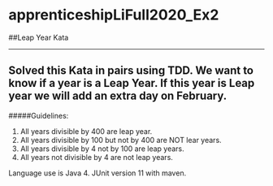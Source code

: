 # apprenticeshipLiFull2020_Ex2
##Leap Year Kata

---
Solved this Kata in pairs using TDD.
We want to know if a year is a Leap Year. If this year is Leap year we will add an extra day on February. 
--
#####Guidelines:
1. All years divisible by 400 are leap year.
2. All years divisible by 100 but not by 400 are NOT lear years.
3. All years divisible by 4 not by 100 are leap years.
4. All years not divisible by 4 are not leap years.

Language use is Java 4. 
JUnit version 11 with maven.

